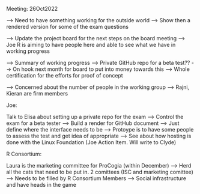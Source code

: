 Meeting: 26Oct2022

--> Need to have something working for the outside world 
	--> Show then a rendered version for some of the exam questions 

--> Update the project board for the next steps on the board meeting 
	--> Joe R is aiming to have people here and able to see what we have in working progress

--> Summary of working progress 
	--> Private GitHub repo for a beta test??
	--> On hook next month for board to put into money towards this 
	--> Whole certification for the efforts for proof of concept 

--> Concerned about the number of people in the working group 
	--> Rajni, Kieran are firm members


Joe:

Talk to Elisa about setting up a private repo for the exam 
	--> Control the exam for a beta tester
	--> Build a render for GitHub document 
	--> Just define where the interface needs to be 
		--> Protoype is to have some people to assess the test and get idea of appropriate 
			--> See about how hosting is done with the Linux Foundation (Joe Action Item. Will write to Clyde)




R Consortium: 

Laura is the marketing committee for ProCogia (within December)
	--> Herd all the cats that need to be put in. 2 comittees (ISC and marketing comittee)
		--> Needs to be filled by R Consortium Members
		--> Social infrastructure and have heads in the game

